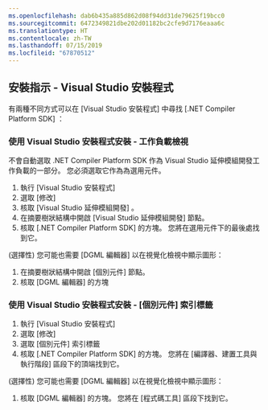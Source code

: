 ```yaml
---
ms.openlocfilehash: dab6b435a885d862d08f94dd31de79625f19bcc0
ms.sourcegitcommit: 6472349821dbe202d01182bc2cfe9d7176eaaa6c
ms.translationtype: HT
ms.contentlocale: zh-TW
ms.lasthandoff: 07/15/2019
ms.locfileid: "67870512"
---
```

## <a name="installation-instructions---visual-studio-installer"></a>安裝指示 - Visual Studio 安裝程式

有兩種不同方式可以在 [Visual Studio 安裝程式]  中尋找 [.NET Compiler Platform SDK]  ：

### <a name="install-using-the-visual-studio-installer---workloads-view"></a>使用 Visual Studio 安裝程式安裝 - 工作負載檢視

不會自動選取 .NET Compiler Platform SDK 作為 Visual Studio 延伸模組開發工作負載的一部分。 您必須選取它作為為選用元件。

1. 執行 [Visual Studio 安裝程式]  
1. 選取 [修改]  
1. 核取 [Visual Studio 延伸模組開發]  。
1. 在摘要樹狀結構中開啟 [Visual Studio 延伸模組開發]  節點。
1. 核取 [.NET Compiler Platform SDK]  的方塊。 您將在選用元件下的最後處找到它。

(選擇性) 您可能也需要 [DGML 編輯器]  以在視覺化檢視中顯示圖形：

1. 在摘要樹狀結構中開啟 [個別元件]  節點。
1. 核取 [DGML 編輯器]  的方塊

### <a name="install-using-the-visual-studio-installer---individual-components-tab"></a>使用 Visual Studio 安裝程式安裝 - [個別元件] 索引標籤

1. 執行 [Visual Studio 安裝程式]  
1. 選取 [修改]  
1. 選取 [個別元件]  索引標籤 
1. 核取 [.NET Compiler Platform SDK]  的方塊。 您將在 [編譯器、建置工具與執行階段]  區段下的頂端找到它。

(選擇性) 您可能也需要 [DGML 編輯器]  以在視覺化檢視中顯示圖形：

1. 核取 [DGML 編輯器]  的方塊。 您將在 [程式碼工具]  區段下找到它。
